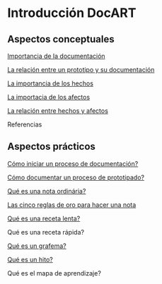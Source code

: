 # Introducción DocART #

## Aspectos conceptuales ##

[Importancia de la documentación](https://github.com/docART/documentacion/blob/recipe/prototyping/11_importancia_de_la_documentacion.md) 

[La relación entre un prototipo y su documentación](https://github.com/docART/documentacion/blob/recipe/prototyping/12_relacion_prototipar_y_documentar.md)

[La importancia de los hechos](https://github.com/docART/documentacion/blob/recipe/prototyping/14_la_importancia_de_los_hechos.md)

[La importacia de los afectos](https://github.com/docART/documentacion/blob/recipe/prototyping/13_la_importancia_de_los_afectos.md)

[La relación entre hechos y afectos](https://github.com/docART/documentacion/blob/recipe/prototyping/15_relacion_entre_hechos_y_afectos.md) 

Referencias

## Aspectos prácticos ##


[Cómo iniciar un proceso de documentación?](https://github.com/docART/documentacion/blob/recipe/prototyping/00_iniciar_la_documentacion.md)

[Cómo documentar un proceso de prototipado?](https://github.com/docART/documentacion/blob/recipe/prototyping/04_la_representacion_del_prototipo.md)

[Qué es una nota ordinária?](https://github.com/docART/documentacion/blob/recipe/prototyping/06_descripcion_de_nota.md)

[Las cinco reglas de oro para hacer una nota](https://github.com/docART/documentacion/blob/recipe/prototyping/03_reglas_de_oro.md)

[Qué es una receta lenta?](https://github.com/docART/documentacion/blob/recipe/prototyping/10_nocion_de_receta_lenta.md)

Qué es una receta rápida?

[Qué es un grafema?](https://github.com/docART/documentacion/blob/recipe/prototyping/05_nocion_de_grafema.md)

[Qué es un hito?](https://github.com/docART/documentacion/blob/recipe/prototyping/07_descripcion_de_un_hito.md)

Qué es el mapa de aprendizaje?
